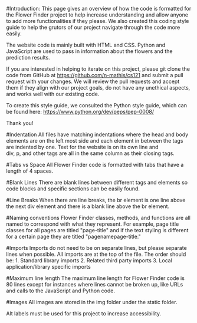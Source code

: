 #Introduction: 
   This page gives an overview of how the code is formatted for the
   Flower Finder project to help increase understanding and allow 
   anyone to add more functionalities if they please. We also created 
   this coding style guide to help the grutors of our project navigate 
   through the code more easily.

   The website code is mainly built with HTML and CSS. Python and 
   JavaScript are used to pass in information about the flowers and
   the prediction results. 

   If you are interested in helping to iterate on this project, please 
   git clone the code from GitHub at https://github.com/n-mathis/cs121 
   and submit a pull request with your changes. We will review the pull 
   requests and accept them if they align with our project goals, do 
   not have any unethical aspects, and works well with our existing code.

   To create this style guide, we consulted the Python style guide, 
   which can be found here: https://www.python.org/dev/peps/pep-0008/
    
   Thank you!

#Indentation
    All files have matching indentations where the head and body elements 
    are on the left most side and each element in between the tags are
    indented by one. Text for the website is on its own line and  
    div, p, and other tags are all in the same column as their closing 
    tags.


#Tabs vs Space
    All Flower Finder code is formatted with tabs that have a length of 4 
    spaces.

#Blank Lines
    There are blank lines between different tags and elements so code 
    blocks and specific sections can be easily found. 

#Line Breaks
    When there are line breaks, the br element is one line above the next 
    div element and there is a blank line above the br element. 

#Naming conventions
    Flower Finder classes, methods, and functions are all named to 
    correspond with what they represent. For example, page title classes 
    for all pages are titled "page-title" and if the text styling is 
    different for a certain page they are titled "pagenamepage-title."

#Imports
    Imports do not need to be on separate lines, but please separate 
    lines when possible. All imports are at the top of the file. The 
    order should be: 
        1. Standard library imports
        2. Related third party imports
        3. Local application/library specific imports

#Maximum line length
    The maximum line length for Flower Finder code is 80 lines except for 
    instances where lines cannot be broken up, like URLs and calls to the 
    JavaScript and Python code.

#Images
   All images are stored in the img folder under the static folder. 

   Alt labels must be used for this project to increase accessibility.  



